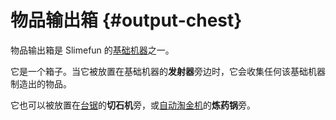# 物品输出箱 {#output-chest}

物品输出箱是 Slimefun 的[基础机器](/Basic-Machines)之一。

它是一个箱子。当它被放置在基础机器的**发射器**旁边时，它会收集任何该基础机器制造出的物品。

它也可以被放置在[台锯](/Table-Saw)的**切石机**旁，或[自动淘金机](/Automated-Panning-Machine)的**炼药锅**旁。
